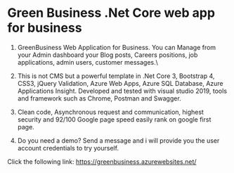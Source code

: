 # Green Business .Net Core web app for business


1.  GreenBusiness Web Application for Business. You can Manage from your Admin dashboard your Blog posts, Careers positions, job applications, admin users, customer messages.\

2.  This is not CMS but a powerful template in .Net Core 3, Bootstrap 4, CSS3, jQuery Validation, Azure Web Apps, Azure SQL Database, Azure Applications Insight. Developed and tested with visual studio 2019, tools and framework such as Chrome, Postman and Swagger.

3.  Clean code, Asynchronous request and communication, highest security and 92/100 Google page speed easily rank on google first page.

3.  Do you need a demo? Send a message and i will provide you the user account credentials to try yourself.


  Click the following link: https://greenbusiness.azurewebsites.net/


